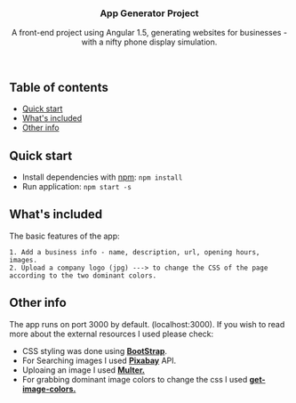<p align="center">

  <h3 align="center">App Generator Project </h3>

  <p align="center">
    A front-end project using Angular 1.5, generating websites for businesses - with a nifty phone display simulation.
    <br>
  </p>
</p>

<br>

## Table of contents

- [Quick start](#quick-start)
- [What's included](#whats-included)
- [Other info](#other-info)


## Quick start

- Install dependencies with [npm](https://www.npmjs.com): `npm install`
- Run application: `npm start -s`


## What's included

The basic features of the app:

```
1. Add a business info - name, description, url, opening hours, images.
2. Upload a company logo (jpg) ---> to change the CSS of the page according to the two dominant colors.
```

## Other info

The app runs on port 3000 by default. (localhost:3000).
If you wish to read more about the external resources I used please check:

<ul>
    <li>CSS styling was done using <a href="https://getbootstrap.com/docs/4.0/getting-started/introduction/"><strong>BootStrap</strong></a>.</li>
    <li>For Searching images I used <a href="https://pixabay.com/api/docs/"><strong> Pixabay</strong></a> API.</li>
    <li>Uploaing an image I used <a href="https://github.com/expressjs/multer"><strong> Multer.</strong></a></li>
    <li>For grabbing dominant image colors to change the css I used <a href="https://github.com/zeke/get-image-colors"><strong>get-image-colors.</strong></a></li>
</ul>
